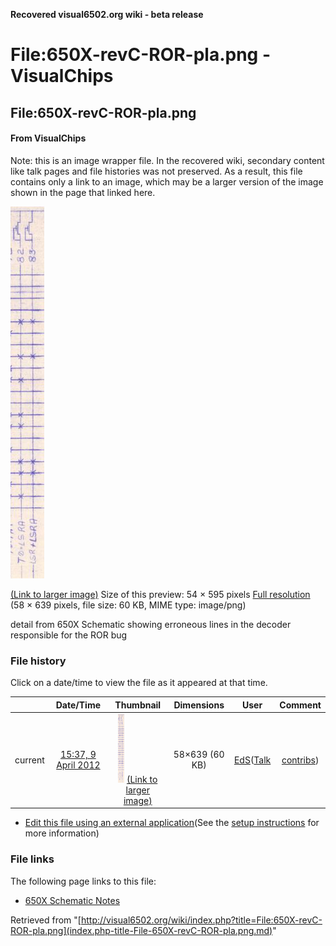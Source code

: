 **Recovered visual6502.org wiki - beta release**

# File:650X-revC-ROR-pla.png - VisualChips

## File:650X-revC-ROR-pla.png

#### From VisualChips


Note: this is an image wrapper file. In the recovered wiki,
secondary content like talk pages and file histories was
not preserved. As a result, this file contains only a link
to an image, which may be a larger version of the image shown
in the page that linked here.

![File:650X-revC-ROR-pla.png](images/thumb/5/56/650X-revC-ROR-pla.png/54px-650X-revC-ROR-pla.png)

[(Link to larger image)](images/5/56/650X-revC-ROR-pla.png)
Size of this preview: 54 × 595 pixels
[Full resolution](images/5/56/650X-revC-ROR-pla.png)‎ (58 × 639 pixels, file size: 60 KB, MIME type: image/png)

detail from 650X Schematic showing erroneous lines in the decoder responsible for the ROR bug

### File history

Click on a date/time to view the file as it appeared at that time.

| | Date/Time | Thumbnail | Dimensions | User | Comment |
|:---:|:---:|:---:|:---:|:---:|:---:|
| current | [15:37, 9 April 2012](images/5/56/650X-revC-ROR-pla.png) | ![Thumbnail for version as of 15:37, 9 April 2012](images/thumb/5/56/650X-revC-ROR-pla.png/10px-650X-revC-ROR-pla.png) [(Link to larger image)](images/5/56/650X-revC-ROR-pla.png) | 58×639 (60 KB) | [EdS](index.php-title-User-EdS.md)([Talk](index.php-title-User_talk-EdS.md) | [contribs](./index.php%3Ftitle=Special:Contributions/EdS.md)) | (detail from 650X Schematic showing erroneous lines in the decoder responsible for the ROR bug) |

- [Edit this file using an external application](index.php-title-File-650X-revC-ROR-pla.png.md)(See the [setup instructions](http://www.mediawiki.org/wiki/Manual:External_editors) for more information)

### File links

The following page links to this file:

- [650X Schematic Notes](index.php-title-650X_Schematic_Notes.md)

Retrieved from "[http://visual6502.org/wiki/index.php?title=File:650X-revC-ROR-pla.png](index.php-title-File-650X-revC-ROR-pla.png.md)"

